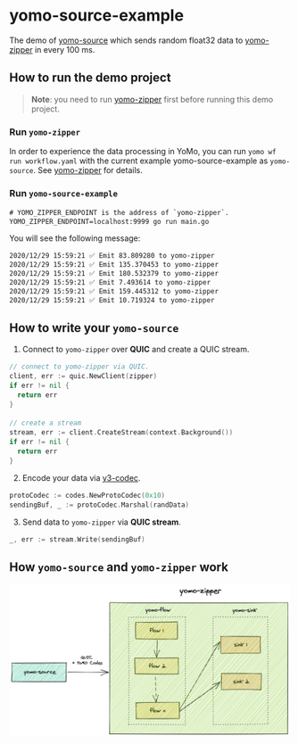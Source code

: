 # yomo-source-example

The demo of [yomo-source](https://yomo.run/source) which sends random float32 data to [yomo-zipper](https://yomo.run/zipper) in every 100 ms.

## How to run the demo project

> **Note**: you need to run [yomo-zipper](https://yomo.run/zipper#how-to-config-and-run-yomo-zipper) first before running this demo project.

### Run `yomo-zipper`

In order to experience the data processing in YoMo, you can run `yomo wf run workflow.yaml` with the current example yomo-source-example as `yomo-source`. See [yomo-zipper](https://yomo.run/zipper#how-to-config-and-run-yomo-zipper) for details.

### Run `yomo-source-example`

``` shell
# YOMO_ZIPPER_ENDPOINT is the address of `yomo-zipper`.
YOMO_ZIPPER_ENDPOINT=localhost:9999 go run main.go
```

You will see the following message:

```shell
2020/12/29 15:59:21 ✅ Emit 83.809280 to yomo-zipper
2020/12/29 15:59:21 ✅ Emit 135.370453 to yomo-zipper
2020/12/29 15:59:21 ✅ Emit 180.532379 to yomo-zipper
2020/12/29 15:59:21 ✅ Emit 7.493614 to yomo-zipper
2020/12/29 15:59:21 ✅ Emit 159.445312 to yomo-zipper
2020/12/29 15:59:21 ✅ Emit 10.719324 to yomo-zipper
```

## How to write your `yomo-source`

1. Connect to `yomo-zipper` over **QUIC** and create a QUIC stream.

```go
// connect to yomo-zipper via QUIC.
client, err := quic.NewClient(zipper)
if err != nil {
  return err
}

// create a stream
stream, err := client.CreateStream(context.Background())
if err != nil {
  return err
}
```

2. Encode your data via [y3-codec](https://github.com/yomorun/y3-codec-golang).

```go
protoCodec := codes.NewProtoCodec(0x10)
sendingBuf, _ := protoCodec.Marshal(randData)
```

3. Send data to `yomo-zipper` via **QUIC stream**.

```go
_, err := stream.Write(sendingBuf)
```

## How `yomo-source` and `yomo-zipper` work

![YoMo](https://github.com/yomorun/yomo-source-demo/blob/main/yomo.png)
